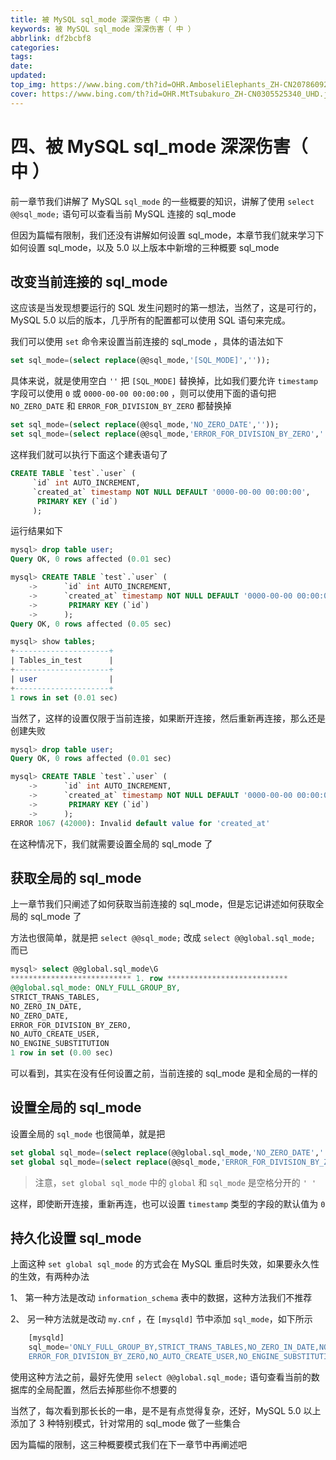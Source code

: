 ```yaml
---
title: 被 MySQL sql_mode 深深伤害（ 中 ）
keywords: 被 MySQL sql_mode 深深伤害（ 中 ）
abbrlink: df2bcbf8
categories: 
tags: 
date: 
updated: 
top_img: https://www.bing.com/th?id=OHR.AmboseliElephants_ZH-CN2078609290_UHD.jpg
cover: https://www.bing.com/th?id=OHR.MtTsubakuro_ZH-CN0305525340_UHD.jpg
---
```

# 四、被 MySQL sql_mode 深深伤害（ 中 ）

前一章节我们讲解了 MySQL `sql_mode` 的一些概要的知识，讲解了使用 `select @@sql_mode;` 语句可以查看当前 MySQL 连接的 sql_mode

但因为篇幅有限制，我们还没有讲解如何设置 sql_mode，本章节我们就来学习下如何设置 sql_mode，以及 5.0 以上版本中新增的三种概要 sql_mode

## 改变当前连接的 sql_mode

这应该是当发现想要运行的 SQL 发生问题时的第一想法，当然了，这是可行的，MySQL 5.0 以后的版本，几乎所有的配置都可以使用 SQL 语句来完成。

我们可以使用 `set` 命令来设置当前连接的 sql_mode ，具体的语法如下

```sql
set sql_mode=(select replace(@@sql_mode,'[SQL_MODE]','')); 
```

具体来说，就是使用空白 `''` 把 `[SQL_MODE]` 替换掉，比如我们要允许 `timestamp` 字段可以使用 `0` 或 `0000-00-00 00:00:00` ，则可以使用下面的语句把 `NO_ZERO_DATE` 和 `ERROR_FOR_DIVISION_BY_ZERO` 都替换掉

```sql
set sql_mode=(select replace(@@sql_mode,'NO_ZERO_DATE','')); 
set sql_mode=(select replace(@@sql_mode,'ERROR_FOR_DIVISION_BY_ZERO','')); 
```

这样我们就可以执行下面这个建表语句了

```sql
CREATE TABLE `test`.`user` (
     `id` int AUTO_INCREMENT,
     `created_at` timestamp NOT NULL DEFAULT '0000-00-00 00:00:00',
      PRIMARY KEY (`id`)
     );
```

运行结果如下

```sql
mysql> drop table user;
Query OK, 0 rows affected (0.01 sec)

mysql> CREATE TABLE `test`.`user` (
    ->      `id` int AUTO_INCREMENT,
    ->      `created_at` timestamp NOT NULL DEFAULT '0000-00-00 00:00:00',
    ->       PRIMARY KEY (`id`)
    ->      );
Query OK, 0 rows affected (0.05 sec)

mysql> show tables;
+---------------------+
| Tables_in_test      |
+---------------------+
| user                |
+---------------------+
1 rows in set (0.01 sec)
```

当然了，这样的设置仅限于当前连接，如果断开连接，然后重新再连接，那么还是创建失败

```sql
mysql> drop table user;
Query OK, 0 rows affected (0.01 sec)

mysql> CREATE TABLE `test`.`user` (
    ->      `id` int AUTO_INCREMENT,
    ->      `created_at` timestamp NOT NULL DEFAULT '0000-00-00 00:00:00',
    ->       PRIMARY KEY (`id`)
    ->      );
ERROR 1067 (42000): Invalid default value for 'created_at'
```

在这种情况下，我们就需要设置全局的 sql_mode 了

## 获取全局的 sql_mode

上一章节我们只阐述了如何获取当前连接的 sql_mode，但是忘记讲述如何获取全局的 sql_mode 了

方法也很简单，就是把 `select @@sql_mode;` 改成 `select @@global.sql_mode;` 而已

```sql
mysql> select @@global.sql_mode\G
*************************** 1. row ***************************
@@global.sql_mode: ONLY_FULL_GROUP_BY,
STRICT_TRANS_TABLES,
NO_ZERO_IN_DATE,
NO_ZERO_DATE,
ERROR_FOR_DIVISION_BY_ZERO,
NO_AUTO_CREATE_USER,
NO_ENGINE_SUBSTITUTION
1 row in set (0.00 sec)
```

可以看到，其实在没有任何设置之前，当前连接的 sql_mode 是和全局的一样的

## 设置全局的 sql_mode

设置全局的 `sql_mode` 也很简单，就是把

```sql
set global sql_mode=(select replace(@@global.sql_mode,'NO_ZERO_DATE','')); 
set global sql_mode=(select replace(@@sql_mode,'ERROR_FOR_DIVISION_BY_ZERO','')); 
```

> 注意，`set global sql_mode` 中的 `global` 和 `sql_mode` 是空格分开的 `' '`

这样，即使断开连接，重新再连，也可以设置 `timestamp` 类型的字段的默认值为 `0`

## 持久化设置 sql_mode

上面这种 `set global sql_mode` 的方式会在 MySQL 重启时失效，如果要永久性的生效，有两种办法

1、 第一种方法是改动 `information_schema` 表中的数据，这种方法我们不推荐

2、 另一种方法就是改动 `my.cnf` ，在 `[mysqld]` 节中添加 `sql_mode`，如下所示

```sql
    [mysqld]
    sql_mode='ONLY_FULL_GROUP_BY,STRICT_TRANS_TABLES,NO_ZERO_IN_DATE,NO_ZERO_DATE,
    ERROR_FOR_DIVISION_BY_ZERO,NO_AUTO_CREATE_USER,NO_ENGINE_SUBSTITUTION'
```

使用这种方法之前，最好先使用 `select @@global.sql_mode;` 语句查看当前的数据库的全局配置，然后去掉那些你不想要的

当然了，每次看到那长长的一串，是不是有点觉得复杂，还好，MySQL 5.0 以上添加了 3 种特别模式，针对常用的 sql_mode 做了一些集合

因为篇幅的限制，这三种概要模式我们在下一章节中再阐述吧
